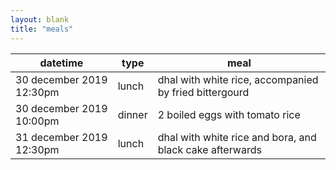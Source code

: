 ```yaml
---
layout: blank
title: "meals"
---
```


|datetime|type|meal|
|-|-|-|
|30 december 2019 12:30pm|lunch|dhal with white rice, accompanied by fried bittergourd|
|30 december 2019 10:00pm|dinner|2 boiled eggs with tomato rice|
|31 december 2019 12:30pm|lunch|dhal with white rice and bora, and black cake afterwards|
